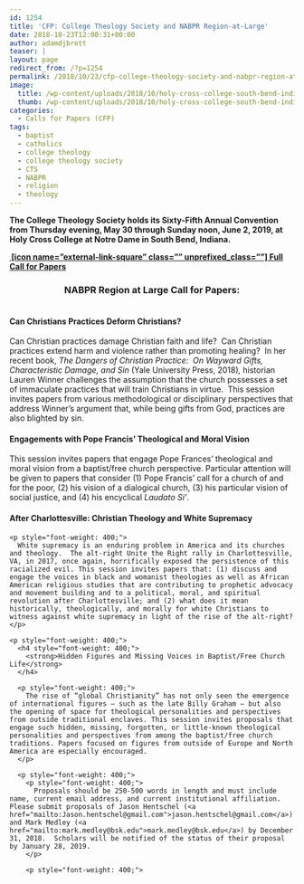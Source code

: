 ```yaml
---
id: 1254
title: 'CFP: College Theology Society and NABPR Region-at-Large'
date: 2018-10-23T12:00:31+00:00
author: adamdjbrett
teaser: |
layout: page
redirect_from: /?p=1254
permalink: /2018/10/23/cfp-college-theology-society-and-nabpr-region-at-large/
image:
  title: /wp-content/uploads/2018/10/holy-cross-college-south-bend-indiana.jpg
  thumb: /wp-content/uploads/2018/10/holy-cross-college-south-bend-indiana-150x150.jpg
categories:
  - Calls for Papers (CFP)
tags:
  - baptist
  - catholics
  - college theology
  - college theology society
  - CTS
  - NABPR
  - religion
  - theology
---
```

<p style="font-weight: 400; text-align: left;">
  <strong>The College Theology Society holds its Sixty-Fifth Annual Convention from Thursday evening, May 30 through Sunday noon, June 2, 2019, at Holy Cross College at Notre Dame in South Bend, Indiana.</strong>
</p>

**[ [icon name=&#8221;external-link-square&#8221; class=&#8221;&#8221; unprefixed_class=&#8221;&#8221;] Full Call for Papers](http://www.collegetheology.org/Annual-Convention)**

<h3 style="text-align: center;">
  NABPR Region at Large Call for Papers:
</h3>

<h4 style="font-weight: 400;">
  <strong><br /> </strong><strong>Can Christians Practices Deform Christians?</strong>
</h4>

<p style="font-weight: 400;">
  Can Christian practices damage Christian faith and life?  Can Christian practices extend harm and violence rather than promoting healing?  In her recent book, <em>The Dangers of Christian Practice:  On Wayward Gifts, Characteristic Damage, and Sin</em><em> </em>(Yale University Press, 2018)<em>,</em><em> </em>historian Lauren Winner challenges the assumption that the church possesses a set of immaculate practices that will train Christians in virtue.  This session invites papers from various methodological or disciplinary perspectives that address Winner’s argument that, while being gifts from God, practices are also blighted by sin.
</p>

<p style="font-weight: 400;">
  <h4 style="font-weight: 400;">
    <strong>Engagements with Pope Francis’ Theological and Moral Vision</strong>
  </h4>

  <p style="font-weight: 400;">
    This session invites papers that engage Pope Frances’ theological and moral vision from a baptist/free church perspective. Particular attention will be given to papers that consider (1) Pope Francis’ call for a church of and for the poor, (2) his vision of a dialogical church, (3) his particular vision of social justice, and (4) his encyclical <em>Laudato Si’</em>.
  </p>

  <p style="font-weight: 400;">
    <h4 style="font-weight: 400;">
      <strong>After Charlottesville: Christian Theology and White Supremacy</strong>
    </h4>

    <p style="font-weight: 400;">
      White supremacy is an enduring problem in America and its churches and theology.  The alt-right Unite the Right rally in Charlottesville, VA, in 2017, once again, horrifically exposed the persistence of this racialized evil. This session invites papers that: (1) discuss and engage the voices in black and womanist theologies as well as African American religious studies that are contributing to prophetic advocacy and movement building and to a political, moral, and spiritual revolution after Charlottesville; and (2) what does it mean historically, theologically, and morally for white Christians to witness against white supremacy in light of the rise of the alt-right?
    </p>

    <p style="font-weight: 400;">
      <h4 style="font-weight: 400;">
        <strong>Hidden Figures and Missing Voices in Baptist/Free Church Life</strong>
      </h4>

      <p style="font-weight: 400;">
        The rise of “global Christianity” has not only seen the emergence of international figures – such as the late Billy Graham – but also the opening of space for theological personalities and perspectives from outside traditional enclaves. This session invites proposals that engage such hidden, missing, forgotten, or little-known theological personalities and perspectives from among the baptist/free church traditions. Papers focused on figures from outside of Europe and North America are especially encouraged.
      </p>

      <p style="font-weight: 400;">
        <p style="font-weight: 400;">
          Proposals should be 250-500 words in length and must include name, current email address, and current institutional affiliation. Please submit proposals of Jason Hentschel (<a href="mailto:Jason.hentschel@gmail.com">jason.hentschel@gmail.com</a>) and Mark Medley (<a href="mailto:mark.medley@bsk.edu">mark.medley@bsk.edu</a>) by December 31, 2018.  Scholars will be notified of the status of their proposal by January 28, 2019.
        </p>

        <p style="font-weight: 400;">
